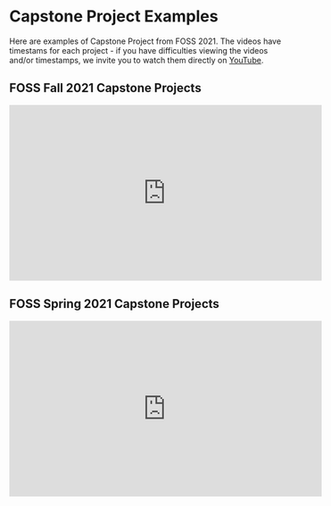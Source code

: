 # Capstone Project Examples

Here are examples of Capstone Project from FOSS 2021. The videos have timestams for each project - if you have difficulties viewing the videos and/or timestamps, we invite you to watch them directly on [YouTube](https://www.youtube.com/playlist?list=PL38WPXpo-ZW1HItYgBNKryamsGm2mSv8p).

## FOSS Fall 2021 Capstone Projects

<iframe width="560" height="315" src="https://www.youtube.com/embed/MHfTIhwUw7E" title="FOSS 2021 Spring Capstones" frameborder="0" allow="accelerometer; autoplay; clipboard-write; encrypted-media; gyroscope; picture-in-picture" allowfullscreen></iframe>

## FOSS Spring 2021 Capstone Projects

<iframe width="560" height="315" src="https://www.youtube.com/embed/VyiisTKfnn0" title="FOSS 2021 Fall Capstones" frameborder="0" allow="accelerometer; autoplay; clipboard-write; encrypted-media; gyroscope; picture-in-picture" allowfullscreen></iframe>